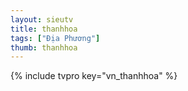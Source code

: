 ```yaml
---
layout: sieutv
title: thanhhoa
tags: ["Địa Phương"]
thumb: thanhhoa
---
```

{% include tvpro key="vn_thanhhoa" %}